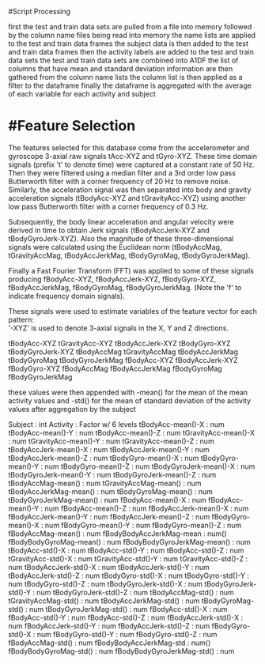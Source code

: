 #Script Processing

first the test and train data sets are pulled from a file into memory
followed by the column name files being read into memory
the name lists are applied to the test and train data frames
the subject data is then added to the test and train data frames
then the activity labels are added to the test and train data sets
the test and train data sets are combined into A1DF
the list of columns that have mean and standard deviation information are then gathered from the column name lists
the column list is then applied as a filter to the dataframe
finally the dataframe is aggregated with the average of each variable for each activity and subject

#Feature Selection 
=================

The features selected for this database come from the accelerometer and gyroscope 3-axial raw signals tAcc-XYZ and tGyro-XYZ. These time domain signals (prefix 't' to denote time) were captured at a constant rate of 50 Hz. Then they were filtered using a median filter and a 3rd order low pass Butterworth filter with a corner frequency of 20 Hz to remove noise. Similarly, the acceleration signal was then separated into body and gravity acceleration signals (tBodyAcc-XYZ and tGravityAcc-XYZ) using another low pass Butterworth filter with a corner frequency of 0.3 Hz. 

Subsequently, the body linear acceleration and angular velocity were derived in time to obtain Jerk signals (tBodyAccJerk-XYZ and tBodyGyroJerk-XYZ). Also the magnitude of these three-dimensional signals were calculated using the Euclidean norm (tBodyAccMag, tGravityAccMag, tBodyAccJerkMag, tBodyGyroMag, tBodyGyroJerkMag). 

Finally a Fast Fourier Transform (FFT) was applied to some of these signals producing fBodyAcc-XYZ, fBodyAccJerk-XYZ, fBodyGyro-XYZ, fBodyAccJerkMag, fBodyGyroMag, fBodyGyroJerkMag. (Note the 'f' to indicate frequency domain signals). 

These signals were used to estimate variables of the feature vector for each pattern:  
'-XYZ' is used to denote 3-axial signals in the X, Y and Z directions.

tBodyAcc-XYZ
tGravityAcc-XYZ
tBodyAccJerk-XYZ
tBodyGyro-XYZ
tBodyGyroJerk-XYZ
tBodyAccMag
tGravityAccMag
tBodyAccJerkMag
tBodyGyroMag
tBodyGyroJerkMag
fBodyAcc-XYZ
fBodyAccJerk-XYZ
fBodyGyro-XYZ
fBodyAccMag
fBodyAccJerkMag
fBodyGyroMag
fBodyGyroJerkMag

these values were then appended with -mean() for the mean of the mean activity values and -std() for the mean of standard deviation of the activity values after aggregation by the subject

Subject : int
Activity : Factor w/ 6 levels
tBodyAcc-mean()-X : num
tBodyAcc-mean()-Y : num
tBodyAcc-mean()-Z : num
tGravityAcc-mean()-X : num
tGravityAcc-mean()-Y : num
tGravityAcc-mean()-Z : num
tBodyAccJerk-mean()-X : num
tBodyAccJerk-mean()-Y : num
tBodyAccJerk-mean()-Z : num
tBodyGyro-mean()-X : num
tBodyGyro-mean()-Y : num
tBodyGyro-mean()-Z : num
tBodyGyroJerk-mean()-X : num
tBodyGyroJerk-mean()-Y : num
tBodyGyroJerk-mean()-Z : num
tBodyAccMag-mean() : num
tGravityAccMag-mean() : num
tBodyAccJerkMag-mean() : num
tBodyGyroMag-mean() : num
tBodyGyroJerkMag-mean() : num
fBodyAcc-mean()-X : num
fBodyAcc-mean()-Y : num
fBodyAcc-mean()-Z : num
fBodyAccJerk-mean()-X : num
fBodyAccJerk-mean()-Y : num
fBodyAccJerk-mean()-Z : num
fBodyGyro-mean()-X : num
fBodyGyro-mean()-Y : num
fBodyGyro-mean()-Z : num
fBodyAccMag-mean() : num
fBodyBodyAccJerkMag-mean : num()
fBodyBodyGyroMag-mean() : num
fBodyBodyGyroJerkMag-mean() : num
tBodyAcc-std()-X : num
tBodyAcc-std()-Y : num
tBodyAcc-std()-Z : num
tGravityAcc-std()-X : num
tGravityAcc-std()-Y : num
tGravityAcc-std()-Z : num
tBodyAccJerk-std()-X : num
tBodyAccJerk-std()-Y : num
tBodyAccJerk-std()-Z : num
tBodyGyro-std()-X : num
tBodyGyro-std()-Y : num
tBodyGyro-std()-Z : num
tBodyGyroJerk-std()-X : num
tBodyGyroJerk-std()-Y : num
tBodyGyroJerk-std()-Z : num
tBodyAccMag-std() : num
tGravityAccMag-std() : num
tBodyAccJerkMag-std() : num
tBodyGyroMag-std() : num
tBodyGyroJerkMag-std() : num
fBodyAcc-std()-X : num
fBodyAcc-std()-Y : num
fBodyAcc-std()-Z : num
fBodyAccJerk-std()-X : num
fBodyAccJerk-std()-Y : num
fBodyAccJerk-std()-Z : num
fBodyGyro-std()-X : num
fBodyGyro-std()-Y : num
fBodyGyro-std()-Z : num
fBodyAccMag-std() : num
fBodyBodyAccJerkMag-std : num()
fBodyBodyGyroMag-std() : num
fBodyBodyGyroJerkMag-std() : num